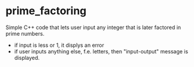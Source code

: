 # prime_factoring
Simple C++ code that lets user input any integer that is later factored in prime numbers.
- if input is less or 1, it displys an error
- if user inputs anything else, f.e. letters, then "input-output" message is displayed.

